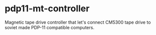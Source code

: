 # pdp11-mt-controller
Magnetic tape drive controller that let's connect CM5300 tape drive to soviet made PDP-11 compatible computers.
